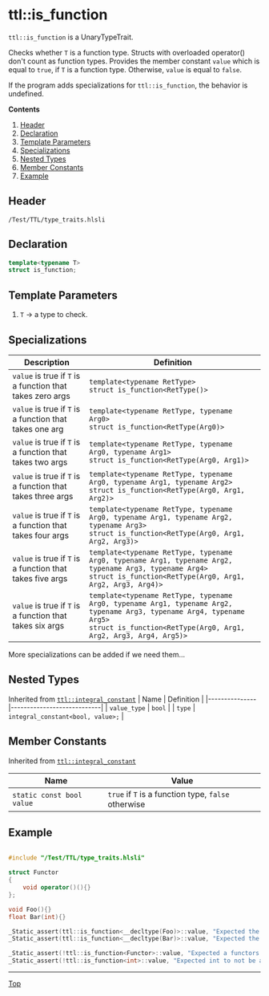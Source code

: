# ttl::is_function

`ttl::is_function` is a UnaryTypeTrait.

Checks whether `T` is a function type. Structs with overloaded operator() don't count as function types. Provides the member constant `value` which is equal to `true`, if `T` is a function type. Otherwise, `value` is equal to `false`.

If the program adds specializations for `ttl::is_function`, the behavior is undefined. 

**Contents**
1. [Header](#header)
2. [Declaration](#declaration)
3. [Template Parameters](#template-parameters)
4. [Specializations](#specializations)
5. [Nested Types](#nested-types)
6. [Member Constants](#member-constants)
7. [Example](#example)

## Header

`/Test/TTL/type_traits.hlsli`

## Declaration

```c++
template<typename T>
struct is_function;
```

## Template Parameters

1. `T` -> a type to check.

## Specializations

| Description    | Definition                       |
|----------------|----------------------------------|
| `value` is true if `T` is a function that takes zero args    | `template<typename RetType>`<br>`struct is_function<RetType()>` |
| `value` is true if `T` is a function that takes one arg    | `template<typename RetType, typename Arg0>`<br>`struct is_function<RetType(Arg0)>` |
| `value` is true if `T` is a function that takes two args    | `template<typename RetType, typename Arg0, typename Arg1>`<br>`struct is_function<RetType(Arg0, Arg1)>` |
| `value` is true if `T` is a function that takes three args    | `template<typename RetType, typename Arg0, typename Arg1, typename Arg2>`<br>`struct is_function<RetType(Arg0, Arg1, Arg2)>` |
| `value` is true if `T` is a function that takes four args    | `template<typename RetType, typename Arg0, typename Arg1, typename Arg2, typename Arg3>`<br>`struct is_function<RetType(Arg0, Arg1, Arg2, Arg3)>` |
| `value` is true if `T` is a function that takes five args    | `template<typename RetType, typename Arg0, typename Arg1, typename Arg2, typename Arg3, typename Arg4>`<br>`struct is_function<RetType(Arg0, Arg1, Arg2, Arg3, Arg4)>` |
| `value` is true if `T` is a function that takes six args    | `template<typename RetType, typename Arg0, typename Arg1, typename Arg2, typename Arg3, typename Arg4, typename Arg5>`<br>`struct is_function<RetType(Arg0, Arg1, Arg2, Arg3, Arg4, Arg5)>` |

More specializations can be added if we need them...

## Nested Types

Inherited from [`ttl::integral_constant`](./IntegralConstant.md)
| Name | Definition |
|---------------|----------------------------|
| `value_type`  | `bool`                        |
| `type`        | `integral_constant<bool, value>;` |

## Member Constants
Inherited from [`ttl::integral_constant`](./IntegralConstant.md)

| Name                    | Value |
|-------------------------|-------|
| `static const bool value`  | `true` if `T` is a function type, `false` otherwise   |


## Example

```c++

#include "/Test/TTL/type_traits.hlsli"

struct Functor
{
    void operator()(){}
};

void Foo(){}
float Bar(int){}

_Static_assert(ttl::is_function<__decltype(Foo)>::value, "Expected the type of Foo to be a function type");
_Static_assert(ttl::is_function<__decltype(Bar)>::value, "Expected the type of Bar to be a function type");

_Static_assert(!ttl::is_function<Functor>::value, "Expected a functors to not be a function");
_Static_assert(!ttl::is_function<int>::value, "Expected int to not be a function");

```
---

[Top](#ttlis_function)